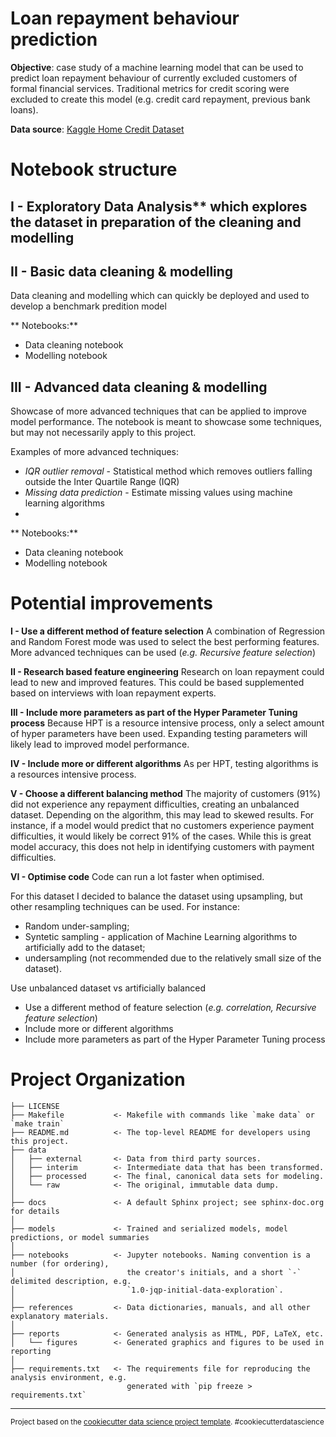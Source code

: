 # Loan repayment behaviour prediction

**Objective**: case study of a machine learning model that can be used to predict loan repayment behaviour of currently excluded customers of formal financial services. 
Traditional metrics for credit scoring were excluded to create this model (e.g. credit card repayment, previous bank loans).

**Data source**: [Kaggle Home Credit Dataset](https://www.kaggle.com/c/home-credit-default-risk)

# Notebook structure
## I - Exploratory Data Analysis** which explores the dataset in preparation of the cleaning and modelling


## II - Basic data cleaning & modelling
Data cleaning and modelling which can quickly be deployed and used to develop a benchmark predition model

** Notebooks:**
- Data cleaning notebook
- Modelling notebook


## III - Advanced data cleaning & modelling
Showcase of more advanced techniques that can be applied to improve model performance. The notebook is meant to showcase some techniques, but may not necessarily apply to this project.

Examples of more advanced techniques:
- *IQR outlier removal* - Statistical method which removes outliers falling outside the Inter Quartile Range (IQR)
- *Missing data prediction* - Estimate missing values using machine learning algorithms
- 




** Notebooks:**
- Data cleaning notebook
- Modelling notebook






# Potential improvements

**I - Use a different method of feature selection** 
A combination of Regression and Random Forest mode was used to select the best performing features. More advanced techniques can be used (*e.g. Recursive feature selection*)

**II - Research based feature engineering**
Research on loan repayment could lead to new and improved features. This could be based supplemented based on interviews with loan repayment experts.

**III - Include more parameters as part of the Hyper Parameter Tuning process**
Because HPT is a resource intensive process, only a select amount of hyper parameters have been used. Expanding testing parameters will likely lead to improved model performance.

**IV - Include more or different algorithms**
As per HPT, testing algorithms is a resources intensive process. 

**V - Choose a different balancing method**
The majority of customers (91%) did not experience any repayment difficulties, creating an unbalanced dataset. Depending on the algorithm, this may lead to skewed results. For instance, if a model would predict that no customers experience payment difficulties, it would likely be correct 91% of the cases. While this is great model accuracy, this does not help in identifying customers with payment difficulties.

**VI - Optimise code**
Code can run a lot faster when optimised.


For this dataset I decided to balance the dataset using upsampling, but other resampling techniques can be used. For instance:
- Random under-sampling;
- Syntetic sampling - application of Machine Learning algorithms to artificially add to the dataset;
- undersampling (not recommended due to the relatively small size of the dataset).

Use unbalanced dataset vs artificially balanced
- Use a different method of feature selection (*e.g. correlation, Recursive feature selection*) 
- Include more or different algorithms
- Include more parameters as part of the Hyper Parameter Tuning process



# Project Organization

    ├── LICENSE
    ├── Makefile           <- Makefile with commands like `make data` or `make train`
    ├── README.md          <- The top-level README for developers using this project.
    ├── data
    │   ├── external       <- Data from third party sources.
    │   ├── interim        <- Intermediate data that has been transformed.
    │   ├── processed      <- The final, canonical data sets for modeling.
    │   └── raw            <- The original, immutable data dump.
    │
    ├── docs               <- A default Sphinx project; see sphinx-doc.org for details
    │
    ├── models             <- Trained and serialized models, model predictions, or model summaries
    │
    ├── notebooks          <- Jupyter notebooks. Naming convention is a number (for ordering),
    │                         the creator's initials, and a short `-` delimited description, e.g.
    │                         `1.0-jqp-initial-data-exploration`.
    │
    ├── references         <- Data dictionaries, manuals, and all other explanatory materials.
    │
    ├── reports            <- Generated analysis as HTML, PDF, LaTeX, etc.
    │   └── figures        <- Generated graphics and figures to be used in reporting
    │
    ├── requirements.txt   <- The requirements file for reproducing the analysis environment, e.g.
                              generated with `pip freeze > requirements.txt`


--------

<p><small>Project based on the <a target="_blank" href="https://drivendata.github.io/cookiecutter-data-science/">cookiecutter data science project template</a>. #cookiecutterdatascience</small></p>
